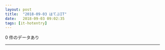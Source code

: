```yaml
---
layout: post
title:  "2018-09-03 はてぶIT"
date:   2018-09-03 09:02:35
tags: [it-hotentry]
---
```

0 件のデータあり

<hr>
